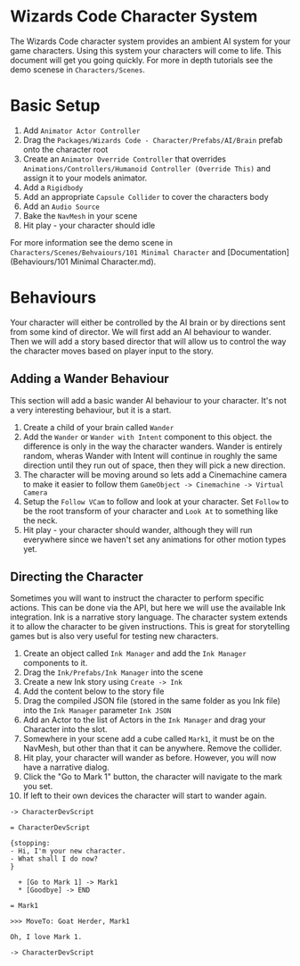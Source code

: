 # Wizards Code Character System

The Wizards Code character system provides an ambient AI system for your game characters. Using this system your characters will come to life. This document will get you going quickly. For more in depth tutorials see the demo scenese in `Characters/Scenes`.

# Basic Setup

1. Add `Animator Actor Controller`
2. Drag the `Packages/Wizards Code - Character/Prefabs/AI/Brain` prefab onto the character root
3. Create an `Animator Override Controller` that overrides `Animations/Controllers/Humanoid Controller (Override This)` and assign it to your models animator.
4. Add a `Rigidbody`
5. Add an appropriate `Capsule Collider` to cover the characters body
6. Add an `Audio Source`
7. Bake the `NavMesh` in your scene
8. Hit play - your character should idle

For more information see the demo scene in `Characters/Scenes/Behvaiours/101 Minimal Character` and [Documentation](Behaviours/101 Minimal Character.md).

# Behaviours

Your character will either be controlled by the AI brain or by directions sent from some kind of director. We will first add an AI behaviour to wander. Then we will add a story based director that will allow us to control the way the character moves based on player input to the story.

## Adding a Wander Behaviour

This section will add a basic wander AI behaviour to your character. It's not a very interesting behaviour, but it is a start.

1. Create a child of your brain called `Wander`
2. Add the `Wander` or `Wander with Intent` component to this object. the difference is only in the way the character wanders. Wander is entirely random, wheras Wander with Intent will continue in roughly the same direction until they run out of space, then they will pick a new direction.
3. The character will be moving around so lets add a Cinemachine camera to make it easier to follow them `GameObject -> Cinemachine -> Virtual Camera`
4. Setup the `Follow VCam` to follow and look at your character. Set `Follow` to be the root transform of your character and `Look At` to something like the neck.
5. Hit play - your character should wander, although they will run everywhere since we haven't set any animations for other motion types yet.

## Directing the Character

Sometimes you will want to instruct the character to perform specific actions. This can be done via the API, but here we will use the available Ink integration. Ink is a narrative story language. The character system extends it to allow the character to be given instructions. This is great for storytelling games but is also very useful for testing new characters.

1. Create an object called `Ink Manager` and add the `Ink Manager` components to it.
2. Drag the `Ink/Prefabs/Ink Manager` into the scene
3. Create a new Ink story using `Create -> Ink`
4. Add the content below to the story file
5. Drag the compiled JSON file (stored in the same folder as you Ink file) into the `Ink Manager` parameter `Ink JSON`
6. Add an Actor to the list of Actors in the `Ink Manager` and drag your Character into the slot.
7. Somewhere in your scene add a cube called `Mark1`, it must be on the NavMesh, but other than that it can be anywhere. Remove the collider.
8. Hit play, your character will wander as before. However, you will now have a narrative dialog.
9. Click the "Go to Mark 1" button, the character will navigate to the mark you set.
10. If left to their own devices the character will start to wander again.

```
-> CharacterDevScript

= CharacterDevScript

{stopping:
- Hi, I'm your new character.
- What shall I do now?
}

  + [Go to Mark 1] -> Mark1
  * [Goodbye] -> END
  
= Mark1

>>> MoveTo: Goat Herder, Mark1

Oh, I love Mark 1.

-> CharacterDevScript
```

